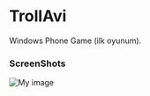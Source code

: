 TrollAvi
========

Windows Phone Game (ilk oyunum).

### ScreenShots
![My image](omereryilmaz.github.com/repository/img/troll.png)

